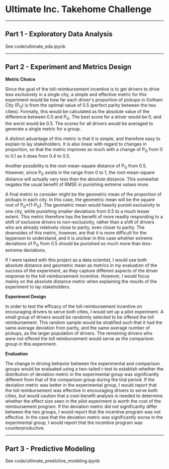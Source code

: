 # Ultimate Inc. Takehome Challenge
___

## Part 1 - Exploratory Data Analysis

See code/ultimate_eda.ipynb
___

## Part 2 - Experiment and Metrics Design

**Metric Choice**

Since the goal of the toll-reimbursement incentive is to get drivers to drive less exclusively in a single city, a simple and effective metric for this experiment would be how far each driver's proportion of pickups in Gotham City (P<sub>G</sub>) is from the optimal value of 0.5 (perfect parity between the two cities). Formally, this would be calculated as the absolute value of the difference between 0.5 and P<sub>G</sub>. The best score for a driver would be 0, and the worst would be 0.5. The scores for all drivers would be averaged to generate a single metric for a group.

A distinct advantage of this metric is that it is simple, and therefore easy to explain to lay stakeholders. It is also linear with regard to changes in proportion, so that the metric improves as much with a change of P<sub>G</sub> from 0 to 0.1 as it does from 0.4 to 0.5.

Another possibility is the root-mean-square distance of P<sub>G</sub> from 0.5. However, since P<sub>G</sub> exists in the range from 0 to 1, the root-mean-square distance will actually vary less than the absolute distance. This somewhat negates the usual benefit of RMSE in punishing extreme values more.

A final metric to consider might be the geometric mean of the proportion of pickups in each city. In this case, the geometric mean will be the square root of P<sub>G</sub>\*(1-P<sub>G</sub>). The geometric mean would heavily punish exclusivity to one city, while punishing smaller deviations from 0.5 to a much lesser extent. This metric therefore has the benefit of more readily responding to a shift of exclusive drivers to non-exclusivity, rather than a shift of drivers who are already relatively close to parity, even closer to parity. The downsides of this metric, however, are that it is more difficult for the layperson to understand, and it is unclear in this case whether extreme deviations of P<sub>G</sub> from 0.5 should be punished so much more than less-extreme deviations.

If I were tasked with this project as a data scientist, I would use both absolute distance and geometric mean as metrics in my evaluation of the success of the experiment, as they capture different aspects of the driver response to the toll-reimbursement incentive. However, I would focus mainly on the absolute distance metric when explaining the results of the experiment to lay stakeholders.

**Experiment Design**

In order to test the efficacy of the toll-reimbursement incentive on encouraging drivers to serve both cities, I would set up a pilot experiment. A small group of drivers would be randomly selected to be offered the toll reimbursement. This random sample would be stratified such that it had the same average deviation from parity, and the same average number of pickups, as the larger population of drivers. The remaining drivers who were not offered the toll reimbursement would serve as the comparison group in this experiment.

**Evaluation**

The change in driving behavior between the experimental and comparison groups would be evaluated using a two-tailed t-test to establish whether the distribution of deviation metric in the experimental group was significantly different from that of the comparison group during the trial period. If the deviation metric was better in the experimental group, I would report that the toll reimbursement was effective in encouraging drivers to serve both cities, but would caution that a cost-benefit analysis is needed to determine whether the effect size seen in the pilot experiment is worth the cost of the reimbursement program. If the deviation metric did not significantly differ between the two groups, I would report that the incentive program was not effective. In the case that the deviation metric was significantly worse in the experimental group, I would report that the incentive program was counterproductive.
___

## Part 3 - Predictive Modeling

See code/ultimate_predictive_modeling.ipynb
